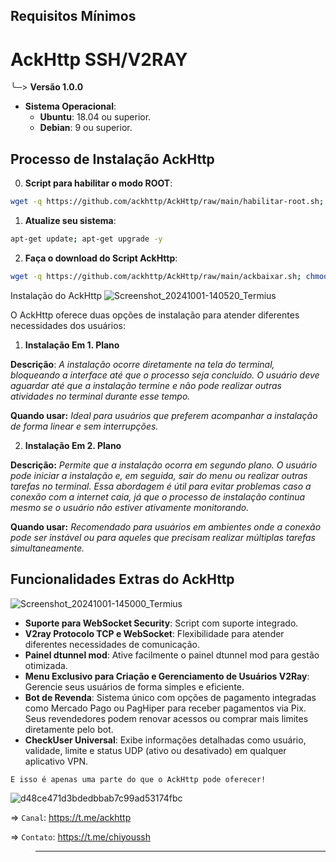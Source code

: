 ## Requisitos Mínimos
  # AckHttp SSH/V2RAY
  ╰─> **Versão 1.0.0**
- **Sistema Operacional**:
  - **Ubuntu**: 18.04 ou superior.
  - **Debian**: 9 ou superior.
  
## Processo de Instalação AckHttp

0. **Script para habilitar o modo ROOT**:

```bash
wget -q https://github.com/ackhttp/AckHttp/raw/main/habilitar-root.sh; chmod +x ./habilitar-root.sh; ./habilitar-root.sh
```

1. **Atualize seu sistema**:

```bash
apt-get update; apt-get upgrade -y
```

2. **Faça o download do Script AckHttp**:
   
 ```bash
wget -q https://github.com/ackhttp/AckHttp/raw/main/ackbaixar.sh; chmod +x ./ackbaixar.sh; ./ackbaixar.sh
 ```

Instalação do AckHttp
![Screenshot_20241001-140520_Termius](https://github.com/user-attachments/assets/f1a5a7c2-3594-4cb8-b456-31cf5e078035)

O AckHttp oferece duas opções de instalação para atender diferentes necessidades dos usuários:

1. **Instalação Em 1. Plano**

**Descrição**: *A instalação ocorre diretamente na tela do terminal, bloqueando a interface até que o processo seja concluído. O usuário deve aguardar até que a instalação termine e não pode realizar outras atividades no terminal durante esse tempo.*

**Quando usar:** *Ideal para usuários que preferem acompanhar a instalação de forma linear e sem interrupções.*


2. **Instalação Em 2. Plano**

**Descrição:** *Permite que a instalação ocorra em segundo plano. O usuário pode iniciar a instalação e, em seguida, sair do menu ou realizar outras tarefas no terminal. Essa abordagem é útil para evitar problemas caso a conexão com a internet caia, já que o processo de instalação continua mesmo se o usuário não estiver ativamente monitorando.*

**Quando usar:** *Recomendado para usuários em ambientes onde a conexão pode ser instável ou para aqueles que precisam realizar múltiplas tarefas simultaneamente.*

## Funcionalidades Extras do AckHttp
![Screenshot_20241001-145000_Termius](https://github.com/user-attachments/assets/338d7cb2-10d0-4fea-8873-a83ca38eedf3)

- **Suporte para WebSocket Security**: Script com suporte integrado.
- **V2ray Protocolo TCP e WebSocket**: Flexibilidade para atender diferentes necessidades de comunicação.
- **Painel dtunnel mod**: Ative facilmente o painel dtunnel mod para gestão otimizada.
- **Menu Exclusivo para Criação e Gerenciamento de Usuários V2Ray**: Gerencie seus usuários de forma simples e eficiente.
- **Bot de Revenda**: Sistema único com opções de pagamento integradas como Mercado Pago ou PagHiper para receber pagamentos via Pix. Seus revendedores podem renovar acessos ou comprar mais limites diretamente pelo bot.
- **CheckUser Universal**: Exibe informações detalhadas como usuário, validade, limite e status UDP (ativo ou desativado) em qualquer aplicativo VPN.

``E isso é apenas uma parte do que o AckHttp pode oferecer!``

![d48ce471d3bdedbbab7c99ad53174fbc](https://github.com/user-attachments/assets/d56b666a-b0f2-48df-b3b0-99de317ffea7)

=> ``Canal``: https://t.me/ackhttp

=> ``Contato``: https://t.me/chiyoussh

>____
